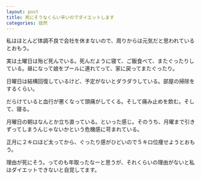 ```yaml
---
layout: post
title: 死にそうなくらい辛いのでダイエットします
categories: 徒然
---
```


私はほとんど体調不良で会社を休まないので、周りからは元気だと思われているとおもう。

実は土曜日は殆ど死んでいる。死んだように寝て、ご飯食べて、またぐったりしている。昼になって娘をプールに連れてって、家に戻ってまたぐったり。

日曜日は結構回復しているけど、予定がないとダラダラしている。部屋の掃除をするくらい。

だらけていると血行が悪くなって頭痛がしてくる。そして痛み止めを飲む。そして、寝る。

月曜日の朝はなんとか立ち直っている。といった感じ。そのうち、月曜まで引きずってしまうんじゃないかという危機感に苛まれている。

正月に２キロほど太ってから、ぐったり感がひどいので５キロ位痩せようとおもう。

理由が死にそう。ってのも年取ったなーと思うが、それくらいの理由がないと私はダイエットできないと自覚してます。
